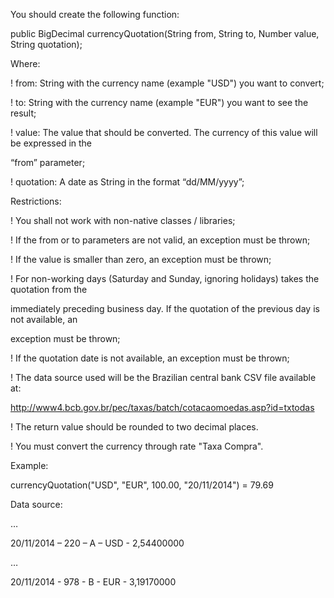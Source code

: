 You should create the following function:

public BigDecimal currencyQuotation(String from, String to, Number value, String quotation);

Where:

! from: String with the currency name (example "USD") you want to convert;

! to: String with the currency name (example "EUR") you want to see the result;

! value: The value that should be converted. The currency of this value will be expressed in the

“from” parameter;

! quotation: A date as String in the format “dd/MM/yyyy”;

Restrictions:

! You shall not work with non-native classes / libraries;

! If the from or to parameters are not valid, an exception must be thrown;

! If the value is smaller than zero, an exception must be thrown;

! For non-working days (Saturday and Sunday, ignoring holidays) takes the quotation from the

immediately preceding business day. If the quotation of the previous day is not available, an

exception must be thrown;

! If the quotation date is not available, an exception must be thrown;

! The data source used will be the Brazilian central bank CSV file available at:

http://www4.bcb.gov.br/pec/taxas/batch/cotacaomoedas.asp?id=txtodas

! The return value should be rounded to two decimal places.

! You must convert the currency through rate "Taxa Compra".

 

Example:

currencyQuotation("USD", "EUR", 100.00, "20/11/2014") = 79.69

 

Data source:

…

20/11/2014 – 220 – A – USD - 2,54400000

…

20/11/2014 - 978 - B - EUR - 3,19170000

 